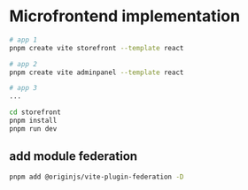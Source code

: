 # Microfrontend implementation

```bash
# app 1
pnpm create vite storefront --template react

# app 2
pnpm create vite adminpanel --template react

# app 3
...
```

```bash
cd storefront
pnpm install
pnpm run dev
```

## add module federation
```bash
pnpm add @originjs/vite-plugin-federation -D
```